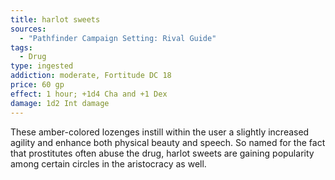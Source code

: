 ```yaml
---
title: harlot sweets
sources:
  - "Pathfinder Campaign Setting: Rival Guide"
tags:
  - Drug
type: ingested
addiction: moderate, Fortitude DC 18
price: 60 gp
effect: 1 hour; +1d4 Cha and +1 Dex
damage: 1d2 Int damage
---
```


These amber-colored lozenges instill within the user a slightly increased agility and enhance both physical beauty and speech. So named for the fact that prostitutes often abuse the drug, harlot sweets are gaining popularity among certain circles in the aristocracy as well.
